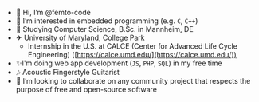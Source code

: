 - 👋 Hi, I’m @femto-code
- 👀 I’m interested in embedded programming (e.g. `C`, `C++`)
- 🌱 Studying Computer Science, B.Sc. in Mannheim, DE
- ✈ University of Maryland, College Park
  - Internship in the U.S. at CALCE (Center for Advanced Life Cycle Engineering) ([https://calce.umd.edu/](https://calce.umd.edu/))
- ✨I'm doing web app development (`JS`, `PHP`, `SQL`) in my free time
- 🎶 Acoustic Fingerstyle Guitarist
- 💞️ I’m looking to collaborate on any community project that respects the purpose of free and open-source software
<!-- - 📫 How to reach me ... -->

<!---
femto-code/femto-code is a ✨ special ✨ repository because its `README.md` (this file) appears on your GitHub profile.
You can click the Preview link to take a look at your changes.
--->
